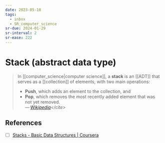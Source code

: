 ```yaml
---
date: 2023-05-18
tags:
  - inbox
  - SR_computer_science
sr-due: 2024-01-29
sr-interval: 2
sr-ease: 222
---
```


# Stack (abstract data type)

> In [[computer_science|computer science]], a **stack** is an [[ADT]] that
> serves as a [[collection]] of elements, with two main operations:
>
> - **Push**, which adds an element to the collection, and
> - **Pop**, which removes the most recently added element that was not yet
>   removed.\
> — <cite>[Wikipedia](https://en.wikipedia.org/wiki/Stack_\(abstract_data_type\))</cite>

## References

- [ ] [Stacks - Basic Data Structures | Coursera](https://www.coursera.org/lecture/data-structures/stacks-UdKzQ)
